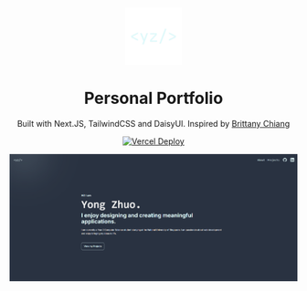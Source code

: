 <div align="center">
  <img alt="Logo" src="/public/yzlogo.png" width="100" />
</div>

<h1 align="center">
  Personal Portfolio
</h1>

<p align="center">
  Built with Next.JS, TailwindCSS and DaisyUI. Inspired by 
  <a href="https://v4.brittanychiang.com"> Brittany Chiang</a>
</p>

<p align="center">
  <a href="https://yongzhuo.vercel.app/" target="_blank">
    <img src="https://deploy-badge.vercel.app/vercel/yong-zhuo?style=for-the-badge" alt="Vercel Deploy"></img>
  </a>
</p>

![Screenshot of website](image.png)




